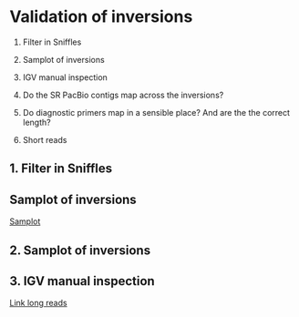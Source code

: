 # Validation of inversions


1. Filter in Sniffles

2. Samplot of inversions

3. IGV manual inspection

4. Do the SR PacBio contigs map across the inversions? 

5. Do diagnostic primers map in a sensible place? And are the the correct length? 

6. Short reads


## 1. Filter in Sniffles


## Samplot of inversions


[Samplot](https://github.com/ryanlayer/samplot)



## 2. Samplot of inversions


## 3. IGV manual inspection

[Link long reads](https://www.pacb.com/blog/igv-3-improves-support-pacbio-long-reads/#:~:text=IGV%203%20adds%20an%20option%20to%20“link%20supplementary%20alignments”%20to,reverse%20alignments%20are%20colored%20blue.)
